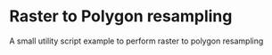 # Raster to Polygon resampling
 A small utility script example to perform raster to polygon resampling 
